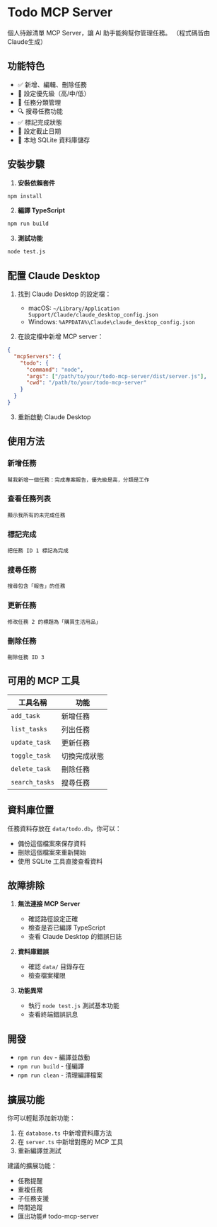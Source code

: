 # Todo MCP Server

個人待辦清單 MCP Server，讓 AI 助手能夠幫你管理任務。
（程式碼皆由Claude生成）

## 功能特色

- ✅ 新增、編輯、刪除任務
- 🎯 設定優先級（高/中/低）
- 📂 任務分類管理
- 🔍 搜尋任務功能
- ✅ 標記完成狀態
- 📅 設定截止日期
- 💾 本地 SQLite 資料庫儲存

## 安裝步驟

1. **安裝依賴套件**
```bash
npm install
```

2. **編譯 TypeScript**
```bash
npm run build
```

3. **測試功能**
```bash
node test.js
```

## 配置 Claude Desktop

1. 找到 Claude Desktop 的設定檔：
   - macOS: `~/Library/Application Support/Claude/claude_desktop_config.json`
   - Windows: `%APPDATA%\Claude\claude_desktop_config.json`

2. 在設定檔中新增 MCP server：
```json
{
  "mcpServers": {
    "todo": {
      "command": "node",
      "args": ["/path/to/your/todo-mcp-server/dist/server.js"],
      "cwd": "/path/to/your/todo-mcp-server"
    }
  }
}
```

3. 重新啟動 Claude Desktop

## 使用方法

### 新增任務
```
幫我新增一個任務：完成專案報告，優先級是高，分類是工作
```

### 查看任務列表
```
顯示我所有的未完成任務
```

### 標記完成
```
把任務 ID 1 標記為完成
```

### 搜尋任務
```
搜尋包含「報告」的任務
```

### 更新任務
```
修改任務 2 的標題為「購買生活用品」
```

### 刪除任務
```
刪除任務 ID 3
```

## 可用的 MCP 工具

| 工具名稱 | 功能 |
|---------|------|
| `add_task` | 新增任務 |
| `list_tasks` | 列出任務 |
| `update_task` | 更新任務 |
| `toggle_task` | 切換完成狀態 |
| `delete_task` | 刪除任務 |
| `search_tasks` | 搜尋任務 |

## 資料庫位置

任務資料存放在 `data/todo.db`，你可以：
- 備份這個檔案來保存資料
- 刪除這個檔案來重新開始
- 使用 SQLite 工具直接查看資料

## 故障排除

1. **無法連接 MCP Server**
   - 確認路徑設定正確
   - 檢查是否已編譯 TypeScript
   - 查看 Claude Desktop 的錯誤日誌

2. **資料庫錯誤**
   - 確認 `data/` 目錄存在
   - 檢查檔案權限

3. **功能異常**
   - 執行 `node test.js` 測試基本功能
   - 查看終端錯誤訊息

## 開發

- `npm run dev` - 編譯並啟動
- `npm run build` - 僅編譯
- `npm run clean` - 清理編譯檔案

## 擴展功能

你可以輕鬆添加新功能：

1. 在 `database.ts` 中新增資料庫方法
2. 在 `server.ts` 中新增對應的 MCP 工具
3. 重新編譯並測試

建議的擴展功能：
- 任務提醒
- 重複任務
- 子任務支援
- 時間追蹤
- 匯出功能# todo-mcp-server
